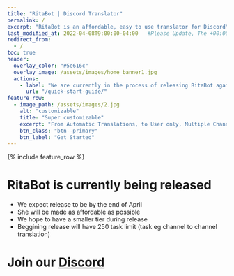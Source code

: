 ```yaml
---
title: "RitaBot | Discord Translator"
permalink: /
excerpt: "RitaBot is an affordable, easy to use translator for Discord"
last_modified_at: 2022-04-08T9:00:00-04:00   #Please Update, The +00:00 is the Time Zone difference
redirect_from:
  - /
toc: true
header:
  overlay_color: "#5e616c"
  overlay_image: /assets/images/home_banner1.jpg
  actions:
    - label: "We are currently in the process of releasing RitaBot again. Please join our Discord for updates."
      url: "/quick-start-guide/"
feature_row:
  - image_path: /assets/images/2.jpg
    alt: "customizable"
    title: "Super customizable"
    excerpt: "From Automatic Translations, to User only, Multiple Channels and over 100+ supported Langauges"
    btn_class: "btn--primary"
    btn_label: "Get Started"
---
```

{% include feature_row %}
# RitaBot is currently being released

* We expect release to be by the end of April
* She will be made as affordable as possible
* We hope to have a smaller tier during release
* Beggining release will have 250 task limit (task eg channel to channel translation)

# Join our [Discord](https://discord.gg/yQg3MtHnm5)
